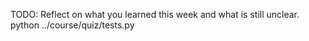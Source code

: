 TODO: Reflect on what you learned this week and what is still unclear.
python ../course/quiz/tests.py